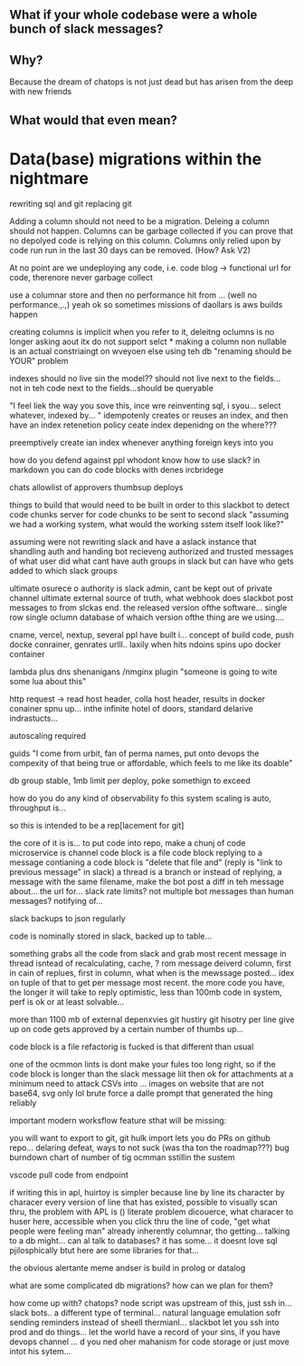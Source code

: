 ## What if your whole codebase were a whole bunch of slack messages?

## Why?

Because the dream of chatops is not just dead but has arisen from the deep with new friends


## What would that even mean?




# Data(base) migrations within the nightmare
rewriting sql and git
replacing 
git

Adding a column should not need to be a migration. Deleing a column should not happen. Columns can be garbage collected if you can prove that no depolyed code is relying on this column. Columns only relied upon by code run run in the last 30 days can be removed. (How? Ask V2)

At no point are we undeploying any code, i.e. 
code blog -> functional url for code, therenore never garbage collect

use a columnar store and then no performance hit from ... (well no performance.,.,)
yeah ok so sometimes missions of daollars is aws builds happen

creating columns is implicit when you refer to it, deleitng oclumns is no longer asking aout itx
do not support selct *
making a column non nullable is an actual constriaingt on wveyoen else using teh db
"renaming should be YOUR" problem

indexes should no live sin the model?? should not live next to the fields... not in teh code next to the fields...should be queryable

"I feel liek the way you sove this, ince wre reinventing sql, i syou... select whatever, indexed by... "
idempotenly creates or reuses an index, and then have an index retenetion policy
ceate index depenidng on the where???

preemptively create ian index whenever anything foreign keys into you

how do you defend against ppl whodont know how to use slack?
in markdown you can do code blocks with denes 
ircbridege


chats
allowlist of approvers thumbsup deploys


things to build that would need to be built in order to this
slackbot to detect code chunks
server for code chunks to be sent to
second slack 
"assuming we had a working system, what would the working sstem itself look like?"

assuming were not rewriting slack and have a aslack instance that shandling auth and handing bot recieveng authorized and trusted messages of what user did what 
cant have auth groups in slack but can have who gets added to which slack groups

ultimate osurece o authority is slack admin, cant be kept out of private channel
ultimate external source of truth, what webhook does slackbot post messages to from slckas end. 
the released version ofthe software... 
single row single oclumn database of whaich version ofthe thing are we using.... 

cname, vercel, nextup, several ppl have built i... concept of build code, push docke conrainer, genrates urlll.. laxily when hits ndoins spins upo docker container

lambda plus dns shenanigans /nmginx plugin
"someone is going to wite some lua about this"


http request -> read host header, colla host header, results in docker conainer spnu up... 
inthe infinite hotel of doors, standard delarive indrastucts... 

autoscaling required

guids
"I come from urbit, fan of perma names, put onto devops the compexity of that being true or affordable, which feels to me like its doable"



db group stable, 1mb limit per deploy, poke somethign to exceed


how do you do any kind of observability fo this system
scaling is auto, throughput is... 

so this is intended to be a rep[lacement for git]


the core of it is is... 
to put code into repo, make a chunj of code
microservice is channel
code block is a file
code block replying to a message contianing a code block is "delete that file and" (reply is "link to previous message" in slack)
a thread is a branch
or instead of replying, a message with the same filename, make the bot post a diff in teh message about... the url for... 
slack rate limits? not multiple bot messages than human messages? notifying of... 

slack backups to json regularly

code is nominally stored in slack, backed up to table... 

something grabs all the code from slack and 
grab most recent message in thread isntead of recalculating, cache, ? 
rom message deiverd column, first in cain of replues, first in column, what when is the mewssage posted... idex on tuple of that to get per message most recent. 
the more code you have, the longer it will take to reply
optimistic, less than 100mb code in system, perf is ok or at least solvable... 

more than 1100 mb of external depenxvies
git hustiry
git hisotry per line give up on
code gets approved by a certain number of thumbs up... 

code block is a file
refactorig is fucked
is that different than usual

one of the ocmmon lints is dont make your fules too long right, so if the code block is longer than the slack message liit then ok for attachments
at a minimum need to attack CSVs into ... 
images on website that are not base64, svg only lol
brute force a dalle prompt that generated the hing reliably

important modern worksflow feature sthat will be missing:

you will want to export to git, git hulk import
lets you do PRs on github repo... delaring defeat, ways to not suck (was tha ton the roadmap???)
bug burndown chart of number of tig ocmman sstillin the sustem

vscode pull code from endpoint

if writing this in apl, huirtoy is simpler because line by line its character by characer every version of line that has existed, possible to visually scan thru, the problem with APL is () 
literate problem dicouerce, what characer to huser here, accessible when you click thru the line of code, "get what people were feeling man" already inherently columnar, tho getting... talking to a db might... 
can al talk to databases? it has some... it doesnt love sql pjilosphically btut here are some libraries for that...

the obvious alertante meme andser is build in prolog or datalog

what are some complicated db migrations? how can we plan for them? 


how come up with? chatops? node script was upstream of this, just ssh in... slack bots.. a different type of terminal... natural language emulation sofr sending reminders instead of sheell thermianl... slackbot let you ssh into prod and do things... let the world have a record of your sins, if you have  devops channel ... d you ned oher mahanism for code storage or just move intot his sytem... 






